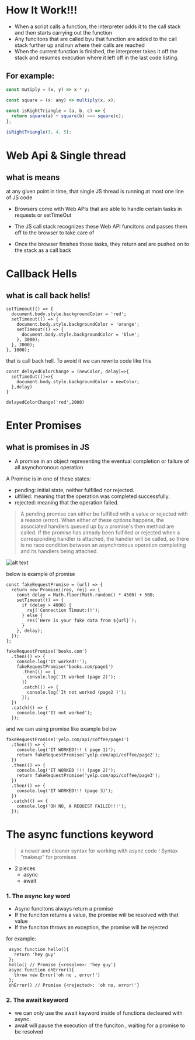 # How It Work!!!

- When a script calls a function, the interpreter adds it to the call stack and then starts carrying out the function
- Any funcitons that are called byu that function are added to the call stack further up and run where their calls are reached
- When the current function is finished, the interpreter takes it off the stack and resumes execution where it left off in the last code listing.

## For example:

```js
const mutiply = (x, y) => x * y;

const square = (x: any) => multiply(x, x);

const isRightTriangle = (a, b, c) => {
  return square(a) + square(b) === square(c);
};

isRightTriangle(3, 4, 5);
```

# Web Api & Single thread

## what is means

at any given point in time, that single JS thread is running at most one line of JS code

- Browsers come with Web APIs that are able to handle certain tasks in requests or setTimeOut

- The JS call stack recognizes these Web API funcitons and passes them off to the browser to take care of

- Once the browser finishes those tasks, they return and are pushed on to the stack as a call back


# Callback Hells
## what is call back hells!

```JS
setTimeout(() => {
  document.body.style.backgroundColor = 'red';
  setTimeout(() => {
    document.body.style.backgroundColor = 'orange';
    setTimeout(() => {
      document.body.style.backgroundColor = 'blue';
    }, 3000);
  }, 2000);
}, 1000);
```

that is call back hell. To avoid it we can rewrite code like this

```JS
const delayedColorChange = (newColor, delay)=>{
  setTimeOut(()=>{
    document.body.style.backgroundColor = newColor;
  },delay)
}

delayedColorChange('red',2000)
```

# Enter Promises
## what is promises in JS

- A promise in an object representing the eventual completion or failure of all asynchoronous operation

A Promise is in one of these states:

- pending: initial state, neither fulfilled nor rejected.
- ulfilled: meaning that the operation was completed successfully.
- rejected: meaning that the operation failed.

>A pending promise can either be fulfilled with a value or rejected with a reason (error). When either of these options happens, the associated handlers queued up by a promise's then method are called. If the promise has already been fulfilled or rejected when a corresponding handler is attached, the handler will be called, so there is no race condition between an asynchronous operation completing and its handlers being attached.

![alt text](https://developer.mozilla.org/en-US/docs/Web/JavaScript/Reference/Global_Objects/Promise/promises.png)

below is example of promise

```JS
const fakeRequestPromise = (url) => {
  return new Promise((res, rej) => {
    const delay = Math.floor(Math.random() * 4500) + 500;
    setTimeout(() => {
      if (delay > 4000) {
        rej('Connection Timout:(!');
      } else {
        res(`Here is your fake data from ${url}`);
      }
    }, delay);
  });
};

fakeRequestPromise('books.com')
  .then(() => {
    console.log('It worked!!');
    fakeRequestPromise('books.com/page1')
      .then(() => {
        console.log('It worked (page 2)');
      })
      .catch(() => {
        console.log('It not worked (page2 )');
      });
  })
  .catch(() => {
    console.log('It not worked');
  });
  ```


and we can using promise like example below

```JS
fakeRequestPromise('yelp.com/api/coffee/page1')
  .then(() => {
    console.log('IT WORKED!!! ( page 1)');
    return fakeRequestPromise('yelp.com/api/coffee/page2');
  })
  .then(() => {
    console.log('IT WORKED !!! (page 2)');
    return fakeRequestPromise('yelp.com/api/coffee/page3');
  })
  .then(() => {
    console.log('IT WORKED!!! (page 3)');
  })
  .catch(() => {
    console.log('OH NO, A REQUEST FAILED!!!');
  });
```

# The async functions keyword

> a newer and cleaner syntax for working with async code !
Syntax "makeup" for promises 

- 2 pieces
  - async
  - await 

### 1. The async key word

- Async funcitons always return a promise
- If the funciton returns a value, the promise will be resolved with that value
- If the funciton throws an exception, the promise will be rejected

for example:

```JS
 async function hello(){
   return 'hey guy'
 };
 hello() // Promise {<resolve>: 'hey guy'}
 async function ohError(){
   throw new Error('oh no , error!')
 };
 ohError() // Promise {<rejected>: 'oh no, error!'}
 ```


 ### 2. The await keyword

 - we can only use the await keyword inside of functions decleared with async.
 - await will pause the execution of the funciton , waiting for a promise to be resolved
 